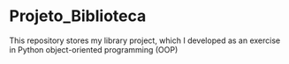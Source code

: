 # Projeto_Biblioteca
This repository stores my library project, which I developed as an exercise in Python object-oriented programming (OOP)
